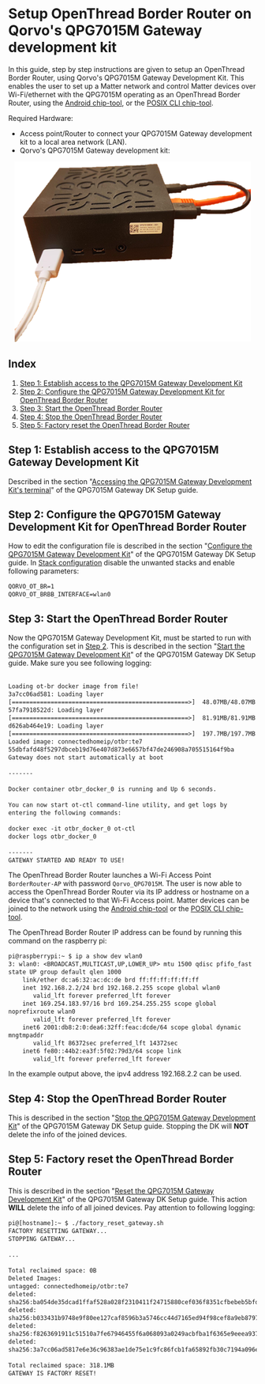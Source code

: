 # Setup OpenThread Border Router on Qorvo's QPG7015M Gateway development kit

In this guide, step by step instructions are given to setup an OpenThread Border Router, using Qorvo's QPG7015M Gateway Development Kit.
This enables the user to set up a Matter network and control Matter devices over Wi-Fi/ethernet with the QPG7015M operating as an OpenThread Border Router, using the [Android chip-tool](commissioning_android_chiptool.md), or the [POSIX CLI chip-tool](commissioning_posix_cli_chiptool.md).

Required Hardware:
- Access point/Router to connect your QPG7015M Gateway development kit to a local area network (LAN).
- Qorvo's QPG7015M Gateway development kit:

<div align="center">
  <img src="../Images/qpg7015m_dk_casing.png" alt="QPG7015M Gateway Development Kit">
</div>

## Index

1. [Step 1: Establish access to the QPG7015M Gateway Development Kit](#step-1-establish-access-to-the-qpg7015m-development-kit)
2. [Step 2: Configure the QPG7015M Gateway Development Kit for OpenThread Border Router](#step-2-configure-the-qpg7015m-gateway-development-kit-for-openthread-border-router)
3. [Step 3: Start the OpenThread Border Router](#step-3-start-the-openthread-border-router)
4. [Step 4: Stop the OpenThread Border Router](#step-4-stop-the-openthread-border-router)
5. [Step 5: Factory reset the OpenThread Border Router](#step-5-factory-reset-the-openthread-border-router)


## Step 1: Establish access to the QPG7015M Gateway Development Kit

Described in the section "[Accessing the QPG7015M Gateway Development Kit's terminal](./setup_qpg7015m_dk.md#accessing-the-qpg7015m-gateway-development-kits-terminal)" of the QPG7015M Gateway DK Setup guide.

## Step 2: Configure the QPG7015M Gateway Development Kit for OpenThread Border Router

How to edit the configuration file is described in the section "[Configure the QPG7015M Gateway Development Kit](./setup_qpg7015m_dk.md#configure-the-qpg7015m-gateway-development-kit)" of the QPG7015M Gateway DK Setup guide.
In [Stack configuration](./setup_qpg7015m_dk.md#stack-configuration) disable the unwanted stacks and enable following parameters:

```shell
QORVO_OT_BR=1
QORVO_OT_BRBB_INTERFACE=wlan0
```

## Step 3: Start the OpenThread Border Router

Now the QPG7015M Gateway Development Kit, must be started to run with the configuration set in [Step 2](#step-2-configure-the-qpg7015m-gateway-development-kit-for-openthread-border-router).
This is described in the section "[Start the QPG7015M Gateway Development Kit](./setup_qpg7015m_dk.md#start-the-qpg7015m-gateway-development-kit)" of the QPG7015M Gateway DK Setup guide.
Make sure you see following logging:

```shell

Loading ot-br docker image from file!
3a7cc06ad581: Loading layer [==================================================>]  48.07MB/48.07MB
57fa7918522d: Loading layer [==================================================>]  81.91MB/81.91MB
d626ab464e19: Loading layer [==================================================>]  197.7MB/197.7MB
Loaded image: connectedhomeip/otbr:te7
55dbfafd48f5297dbceb19d76e407d873e6657bf47de246908a705515164f9ba
Gateway does not start automatically at boot

-------

Docker container otbr_docker_0 is running and Up 6 seconds.

You can now start ot-ctl command-line utility, and get logs by entering the following commands:

docker exec -it otbr_docker_0 ot-ctl
docker logs otbr_docker_0

-------
GATEWAY STARTED AND READY TO USE!

```

The OpenThread Border Router launches a Wi-Fi Access Point `BorderRouter-AP` with password `Qorvo_QPG7015M`. The user is now able to access the OpenThread Border Router via its IP address or hostname on a device that's connected to that Wi-Fi Access point. Matter devices can be joined to the network using the [Android chip-tool](commissioning_android_chiptool.md) or the [POSIX CLI chip-tool](commissioning_posix_cli_chiptool.md).

The OpenThread Border Router IP address can be found by running this command on the raspberry pi:

```shell
pi@raspberrypi:~ $ ip a show dev wlan0
3: wlan0: <BROADCAST,MULTICAST,UP,LOWER_UP> mtu 1500 qdisc pfifo_fast state UP group default qlen 1000
    link/ether dc:a6:32:ac:dc:de brd ff:ff:ff:ff:ff:ff
    inet 192.168.2.2/24 brd 192.168.2.255 scope global wlan0
       valid_lft forever preferred_lft forever
    inet 169.254.183.97/16 brd 169.254.255.255 scope global noprefixroute wlan0
       valid_lft forever preferred_lft forever
    inet6 2001:db8:2:0:dea6:32ff:feac:dcde/64 scope global dynamic mngtmpaddr
       valid_lft 86372sec preferred_lft 14372sec
    inet6 fe80::44b2:ea3f:5f02:79d3/64 scope link
       valid_lft forever preferred_lft forever

```

In the example output above, the ipv4 address 192.168.2.2 can be used.

## Step 4: Stop the OpenThread Border Router

This is described in the section "[Stop the QPG7015M Gateway Development Kit](./setup_qpg7015m_dk.md#stop-the-qpg7015m-gateway-development-kit)" of the QPG7015M Gateway DK Setup guide.
Stopping the DK will **NOT** delete the info of the joined devices.

## Step 5: Factory reset the OpenThread Border Router

This is described in the section "[Reset the QPG7015M Gateway Development Kit](./setup_qpg7015m_dk.md#factory-reset-the-qpg7015m-gateway-development-kit)" of the QPG7015M Gateway DK Setup guide.
This action **WILL** delete the info of all joined devices.
Pay attention to following logging:

```shell
pi@[hostname]:~ $ ./factory_reset_gateway.sh
FACTORY RESETTING GATEWAY...
STOPPING GATEWAY...

...

Total reclaimed space: 0B
Deleted Images:
untagged: connectedhomeip/otbr:te7
deleted: sha256:ba054de35dcad1ffaf528a028f2310411f24715880cef036f8351cfbebeb5bfd
deleted: sha256:b033431b9748e9f80ee127caf8596b3a5746cc44d7165ed94f98cef8a9eb8797
deleted: sha256:f8263691911c51510a7fe67946455f6a068093a0249acbfba1f6365e9eeea937
deleted: sha256:3a7cc06ad5817e6e36c96383ae1de75e1c9fc86fcb1fa65892fb30c7194a096e

Total reclaimed space: 318.1MB
GATEWAY IS FACTORY RESET!
```
